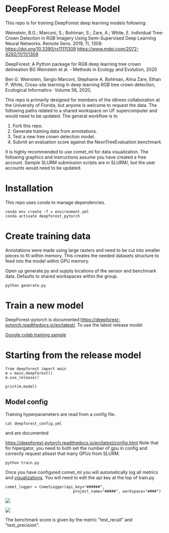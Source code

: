 # DeepForest Release Model 

This repo is for training DeepForest deep learning models following: 

Weinstein, B.G.; Marconi, S.; Bohlman, S.; Zare, A.; White, E. Individual Tree-Crown Detection in RGB Imagery Using Semi-Supervised Deep Learning Neural Networks. Remote Sens. 2019, 11, 1309. https://doi.org/10.3390/rs11111309
https://www.mdpi.com/2072-4292/11/11/1309

DeepForest: A Python package for RGB deep learning tree crown delineation
BG Weinstein et al. - Methods in Ecology and Evolution, 2020

Ben G. Weinstein, Sergio Marconi, Stephanie A. Bohlman, Alina Zare, Ethan P. White,
Cross-site learning in deep learning RGB tree crown detection,
Ecological Informatics-
Volume 56, 2020,

This repo is primarily designed for members of the idtrees collaboration at the University of Florida, but anyone is welcome to request the data. The following paths related to a shared workspace on UF supercomputer and would need to be updated.
The general workflow is to 

1. Fork this repo.
2. Generate training data from annotations.
3. Test a new tree crown detection model.
4. Submit an evaluation score against the NeonTreeEvaluation benchmark

It is highly recommended to use comet_ml for data visualization. The following graphics and instructions assume you have created a free account. 
Sample SLURM submission scripts are in SLURM/, but the user accounts would need to be updated.

# Installation

This repo uses conda to manage dependencies.

```
conda env create -f = environment.yml
conda activate deepforest_pytorch
```

# Create training data

Annotations were made using large rasters and need to be cut into smaller pieces to fit within memory. This creates the needed datasets structure to feed into the model within GPU memory.

Open up generate.py and supply locations of the sensor and benchmark data. Defaults to shared workspaces within the group.

```
python generate.py
```

# Train a new model

DeepForest-pytorch is documented https://deepforest-pytorch.readthedocs.io/en/latest/. To use the latest release model

[Google colab training sample](https://colab.research.google.com/drive/1AJUcw5dEpXeDPHd0sotAz5lpWedFYSIL?usp=sharing)

# Starting from the release model
```
from deepforest import main
m = main.deepforest()
m.use_release()

print(m.model)
```

## Model config

Training hyperparameters are read from a config file.
```
cat deepforest_config.yml
```

and are documented 

https://deepforest-pytorch.readthedocs.io/en/latest/config.html
Note that for hipergator, you need to both set the number of gpu in config and correctly request atleast that many GPUs from SLURM.

```
python train.py
```

Once you have configured comet_ml you will automatically log all metrics and [visualizations](https://www.comet.ml/bw4sz/deepforest-pytorch/30d948365bad48e8b29b32a8e1b16f39?experiment-tab=chart&showOutliers=false&smoothing=0&transformY=smoothing&viewId=RhhMXsRA1UdsXTxZv13D7WJ8e&xAxis=step). You will need to edit the api key at the top of train.py

```
comet_logger = CometLogger(api_key="######",
                              project_name="#####", workspace="####")
```

![](www/comet1.png)

![](www/comet2.png)

The benchmark score is given by the metric "test_recall" and "test_precision".
